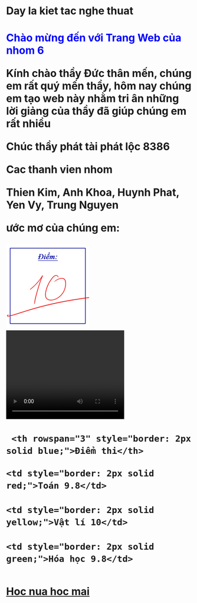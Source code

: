 <html>
<head>
        <h1> Day la kiet tac nghe thuat <h1>
<head>
<body>
       <p style="color: blue;">Chào mừng đến với Trang Web của nhom 6</p>
   <p style="color: red:"> Kính chào thầy Đức thân mến, chúng em rất quý mến thầy, hôm nay chúng em tạo web này nhằm tri ân những lời giảng của thầy đã giúp chúng em rất nhiều<p>
    <p style="color: yellow:"> Chúc thầy phát tài phát lộc 8386<p>
 <p>Cac thanh vien nhom<p>
                  <p>Thien Kim, Anh Khoa, Huynh Phat, Yen Vy, Trung Nguyen<p>
   <p> ước mơ của chúng em: <p>
  <img src="images.png">
 <video width="320" height="240" controls>
 <source src="lop.mp4" type="video/mp4">
 <source src="lop.ogg" type="video/ogg">
 Your browser does not support the video tag
 </video>
   <table style="border-collapse: collapse;">
  <tr>

     <th rowspan="3" style="border: 2px solid blue;">Điểm thi</th>

  </tr>

  <tr>

    <td style="border: 2px solid red;">Toán 9.8</td>

    <td style="border: 2px solid yellow;">Vật lí 10</td>

    <td style="border: 2px solid green;">Hóa học 9.8</td>

  </tr>

</table>
   <a href="https://www.vietjack.com/">Hoc nua hoc mai </a>
<body>
</html>

